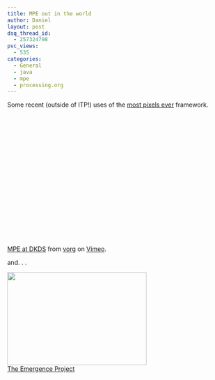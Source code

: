 ```yaml
---
title: MPE out in the world
author: Daniel
layout: post
dsq_thread_id:
  - 257324798
pvc_views:
  - 535
categories:
  - General
  - java
  - mpe
  - processing.org
---
```

<p>Some recent (outside of ITP!) uses of the <a href="http://code.google.com/p/mostpixelsever/">most pixels ever</a> framework.</p>
<p><object width="400" height="300"><param name="allowfullscreen" value="true" /><param name="allowscriptaccess" value="always" /><param name="movie" value="http://vimeo.com/moogaloop.swf?clip_id=2131620&amp;server=vimeo.com&amp;show_title=1&amp;show_byline=0&amp;show_portrait=0&amp;color=00ADEF&amp;fullscreen=1" /><embed src="http://vimeo.com/moogaloop.swf?clip_id=2131620&amp;server=vimeo.com&amp;show_title=1&amp;show_byline=0&amp;show_portrait=0&amp;color=00ADEF&amp;fullscreen=1" type="application/x-shockwave-flash" allowfullscreen="true" allowscriptaccess="always" width="400" height="300"></embed></object><br /><a href="http://vimeo.com/2131620">MPE at DKDS</a> from <a href="http://vimeo.com/vorg">vorg</a> on <a href="http://vimeo.com">Vimeo</a>.</p>
<p>and. . .</p>
<p><a href="http://emergenceproject.org/"><img src="http://shiffman.net/wp-content/uploads/2008/11/img023241.jpg" alt="" title="img023241" width="320" height="213" class="alignnone size-full wp-image-313" /></a><br />
<a href="http://emergenceproject.org/">The Emergence Project</a></p>
